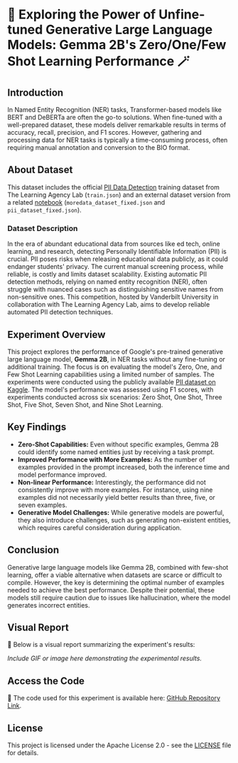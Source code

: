 # 🚀 Exploring the Power of Unfine-tuned Generative Large Language Models: Gemma 2B's Zero/One/Few Shot Learning Performance 🪄

## Introduction

In Named Entity Recognition (NER) tasks, Transformer-based models like BERT and DeBERTa are often the go-to solutions. When fine-tuned with a well-prepared dataset, these models deliver remarkable results in terms of accuracy, recall, precision, and F1 scores. However, gathering and processing data for NER tasks is typically a time-consuming process, often requiring manual annotation and conversion to the BIO format.

## About Dataset

This dataset includes the official [PII Data Detection](https://www.kaggle.com/competitions/pii-detection-removal-from-educational-data) training dataset from The Learning Agency Lab (`train.json`) and an external dataset version from a related [notebook](https://www.kaggle.com/code/valentinwerner/fix-punctuation-tokenization-external-dataset) (`moredata_dataset_fixed.json` and `pii_dataset_fixed.json`).

### Dataset Description

In the era of abundant educational data from sources like ed tech, online learning, and research, detecting Personally Identifiable Information (PII) is crucial. PII poses risks when releasing educational data publicly, as it could endanger students' privacy. The current manual screening process, while reliable, is costly and limits dataset scalability. Existing automatic PII detection methods, relying on named entity recognition (NER), often struggle with nuanced cases such as distinguishing sensitive names from non-sensitive ones. This competition, hosted by Vanderbilt University in collaboration with The Learning Agency Lab, aims to develop reliable automated PII detection techniques. 


## Experiment Overview

This project explores the performance of Google's pre-trained generative large language model, **Gemma 2B**, in NER tasks without any fine-tuning or additional training. The focus is on evaluating the model's Zero, One, and Few Shot Learning capabilities using a limited number of samples. The experiments were conducted using the publicly available [PII dataset on Kaggle](https://www.kaggle.com/datasets). The model's performance was assessed using F1 scores, with experiments conducted across six scenarios: Zero Shot, One Shot, Three Shot, Five Shot, Seven Shot, and Nine Shot Learning.

## Key Findings

- **Zero-Shot Capabilities:** Even without specific examples, Gemma 2B could identify some named entities just by receiving a task prompt.
- **Improved Performance with More Examples:** As the number of examples provided in the prompt increased, both the inference time and model performance improved.
- **Non-linear Performance:** Interestingly, the performance did not consistently improve with more examples. For instance, using nine examples did not necessarily yield better results than three, five, or seven examples.
- **Generative Model Challenges:** While generative models are powerful, they also introduce challenges, such as generating non-existent entities, which requires careful consideration during application.

## Conclusion

Generative large language models like Gemma 2B, combined with few-shot learning, offer a viable alternative when datasets are scarce or difficult to compile. However, the key is determining the optimal number of examples needed to achieve the best performance. Despite their potential, these models still require caution due to issues like hallucination, where the model generates incorrect entities.

## Visual Report

🌟 Below is a visual report summarizing the experiment's results:

*Include GIF or image here demonstrating the experimental results.*

## Access the Code

🌟 The code used for this experiment is available here: [GitHub Repository Link](https://lnkd.in/ebtTafNn).

## License

This project is licensed under the Apache License 2.0 - see the [LICENSE](LICENSE) file for details.
